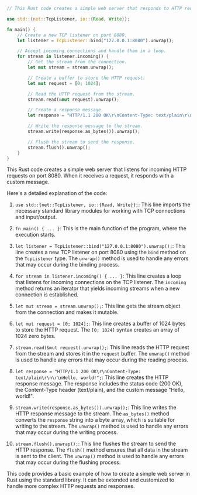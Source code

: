 ```rust
// This Rust code creates a simple web server that responds to HTTP requests with a custom message.

use std::{net::TcpListener, io::{Read, Write}};

fn main() {
    // Create a new TCP listener on port 8080.
    let listener = TcpListener::bind("127.0.0.1:8080").unwrap();

    // Accept incoming connections and handle them in a loop.
    for stream in listener.incoming() {
        // Get the stream from the connection.
        let mut stream = stream.unwrap();

        // Create a buffer to store the HTTP request.
        let mut request = [0; 1024];

        // Read the HTTP request from the stream.
        stream.read(&mut request).unwrap();

        // Create a response message.
        let response = "HTTP/1.1 200 OK\r\nContent-Type: text/plain\r\n\r\nHello, world!";

        // Write the response message to the stream.
        stream.write(response.as_bytes()).unwrap();

        // Flush the stream to send the response.
        stream.flush().unwrap();
    }
}
```

This Rust code creates a simple web server that listens for incoming HTTP requests on port 8080. When it receives a request, it responds with a custom message.

Here's a detailed explanation of the code:

1. `use std::{net::TcpListener, io::{Read, Write}};`: This line imports the necessary standard library modules for working with TCP connections and input/output.

2. `fn main() { ... }`: This is the main function of the program, where the execution starts.

3. `let listener = TcpListener::bind("127.0.0.1:8080").unwrap();`: This line creates a new TCP listener on port 8080 using the `bind` method on the `TcpListener` type. The `unwrap()` method is used to handle any errors that may occur during the binding process.

4. `for stream in listener.incoming() { ... }`: This line creates a loop that listens for incoming connections on the TCP listener. The `incoming` method returns an iterator that yields incoming streams when a new connection is established.

5. `let mut stream = stream.unwrap();`: This line gets the stream object from the connection and makes it mutable.

6. `let mut request = [0; 1024];`: This line creates a buffer of 1024 bytes to store the HTTP request. The `[0; 1024]` syntax creates an array of 1024 zero bytes.

7. `stream.read(&mut request).unwrap();`: This line reads the HTTP request from the stream and stores it in the `request` buffer. The `unwrap()` method is used to handle any errors that may occur during the reading process.

8. `let response = "HTTP/1.1 200 OK\r\nContent-Type: text/plain\r\n\r\nHello, world!";`: This line creates the HTTP response message. The response includes the status code (200 OK), the Content-Type header (text/plain), and the custom message "Hello, world!".

9. `stream.write(response.as_bytes()).unwrap();`: This line writes the HTTP response message to the stream. The `as_bytes()` method converts the `response` string into a byte array, which is suitable for writing to the stream. The `unwrap()` method is used to handle any errors that may occur during the writing process.

10. `stream.flush().unwrap();`: This line flushes the stream to send the HTTP response. The `flush()` method ensures that all data in the stream is sent to the client. The `unwrap()` method is used to handle any errors that may occur during the flushing process.

This code provides a basic example of how to create a simple web server in Rust using the standard library. It can be extended and customized to handle more complex HTTP requests and responses.